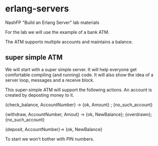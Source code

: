 erlang-servers
==============

NashFP "Build an Erlang Server" lab materials

For the lab we will use the example of a bank ATM. 

The ATM supports multiple accounts and maintains a balance. 

super simple ATM
----------------
We will start with a super simple server. It will help everyone get comfortable compiling (and running) code. It will also show the idea of a server loop, messages and a receive block.

This super-simple ATM will support the following actions. An account is created by deposting money to it.

{check_balance, AccountNumber} -> {ok, Amount} ; {no_such_account}

{withdraw, AccountNumber, Amout} -> {ok, NewBalance}; {overdrawn}; {no_such_account}

{deposit, AccountNumber}-> {ok, NewBalance}

To start we won't bother with PIN numbers.


